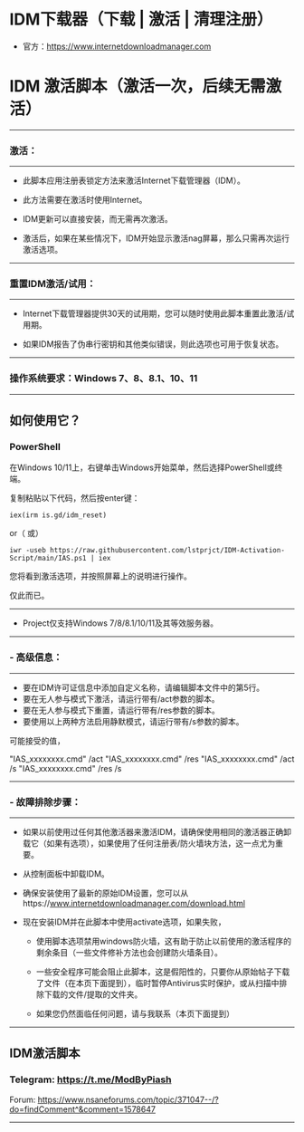 # IDM下载器（下载 | 激活 | 清理注册）

- 官方：https://www.internetdownloadmanager.com

# IDM 激活脚本（激活一次，后续无需激活）
_________________________________

###   激活：
_________________________________

 - 此脚本应用注册表锁定方法来激活Internet下载管理器（IDM）。

 - 此方法需要在激活时使用Internet。

 - IDM更新可以直接安装，而无需再次激活。

 - 激活后，如果在某些情况下，IDM开始显示激活nag屏幕，那么只需再次运行激活选项。

_________________________________

###   重置IDM激活/试用：
_________________________________

 - Internet下载管理器提供30天的试用期，您可以随时使用此脚本重置此激活/试用期。
 
 - 如果IDM报告了伪串行密钥和其他类似错误，则此选项也可用于恢复状态。

_________________________________

###   操作系统要求：Windows 7、8、8.1、10、11
_________________________________

##   如何使用它？
###   PowerShell

在Windows 10/11上，右键单击Windows开始菜单，然后选择PowerShell或终端。

复制粘贴以下代码，然后按enter键：

```
iex(irm is.gd/idm_reset)
```
or（ 或）
```
iwr -useb https://raw.githubusercontent.com/lstprjct/IDM-Activation-Script/main/IAS.ps1 | iex
```

您将看到激活选项，并按照屏幕上的说明进行操作。

仅此而已。
_________________________________

 - Project仅支持Windows 7/8/8.1/10/11及其等效服务器。

_________________________________

### - 高级信息：
_________________________________

   - 要在IDM许可证信息中添加自定义名称，请编辑脚本文件中的第5行。
   - 要在无人参与模式下激活，请运行带有/act参数的脚本。
   - 要在无人参与模式下重置，请运行带有/res参数的脚本。
   - 要使用以上两种方法启用静默模式，请运行带有/s参数的脚本。

可能接受的值，

"IAS_xxxxxxxx.cmd" /act
"IAS_xxxxxxxx.cmd" /res
"IAS_xxxxxxxx.cmd" /act /s
"IAS_xxxxxxxx.cmd" /res /s

_________________________________

### - 故障排除步骤：
_________________________________

   - 如果以前使用过任何其他激活器来激活IDM，请确保使用相同的激活器正确卸载它（如果有选项），如果使用了任何注册表/防火墙块方法，这一点尤为重要。

   - 从控制面板中卸载IDM。

   - 确保安装使用了最新的原始IDM设置，您可以从https://www.internetdownloadmanager.com/download.html

   - 现在安装IDM并在此脚本中使用activate选项，如果失败，

     - 使用脚本选项禁用windows防火墙，这有助于防止以前使用的激活程序的剩余条目（一些文件修补方法也会创建防火墙条目）。

     - 一些安全程序可能会阻止此脚本，这是假阳性的，只要你从原始帖子下载了文件（在本页下面提到），临时暂停Antivirus实时保护，或从扫描中排除下载的文件/提取的文件夹。

     - 如果您仍然面临任何问题，请与我联系（本页下面提到）
_________________________________

##   IDM激活脚本
 
 
###   Telegram:   https://t.me/ModByPiash

  Forum:   https://www.nsaneforums.com/topic/371047--/?do=findComment^&comment=1578647
____________________________________________________________________________________________________
